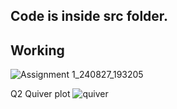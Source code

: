 ## Code is inside src folder.

## Working
![Assignment 1_240827_193205](https://github.com/user-attachments/assets/a6b050e0-7431-4803-98aa-92a9b798d9a5)


Q2 Quiver plot
![quiver](https://github.com/user-attachments/assets/cb4cb4e0-be8a-4e18-9da4-01ff27f828c7)
